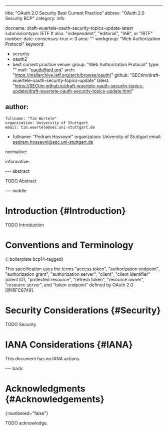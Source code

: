 ---
title: "OAuth 2.0 Security Best Current Practice"
abbrev: "OAuth 2.0 Security BCP"
category: info

docname: draft-wuertele-oauth-security-topics-update-latest
submissiontype: IETF  # also: "independent", "editorial", "IAB", or "IRTF"
number:
date:
consensus: true
v: 3
area: ""
workgroup: "Web Authorization Protocol"
keyword:
 - security
 - oauth2
 - best current practice
venue:
  group: "Web Authorization Protocol"
  type: ""
  mail: "oauth@ietf.org"
  arch: "https://mailarchive.ietf.org/arch/browse/oauth/"
  github: "SECtim/draft-wuertele-oauth-security-topics-update"
  latest: "https://SECtim.github.io/draft-wuertele-oauth-security-topics-update/draft-wuertele-oauth-security-topics-update.html"

author:
 -
    fullname: "Tim Würtele"
    organization: University of Stuttgart
    email: tim.wuertele@sec.uni-stuttgart.de
 -
    fullname: "Pedram Hosseyni"
    organization: University of Stuttgart
    email: pedram.hosseyni@sec.uni-stuttgart.de

normative:

informative:


--- abstract

TODO Abstract


--- middle

# Introduction {#Introduction}

TODO Introduction


# Conventions and Terminology

{::boilerplate bcp14-tagged}

This specification uses the terms "access token", "authorization
endpoint", "authorization grant", "authorization server", "client",
"client identifier" (client ID), "protected resource", "refresh
token", "resource owner", "resource server", and "token endpoint"
defined by OAuth 2.0 [@!RFC6749].


# Security Considerations {#Security}

TODO Security


# IANA Considerations {#IANA}

This document has no IANA actions.


--- back

# Acknowledgments {#Acknowledgements}
{:numbered="false"}

TODO acknowledge.
